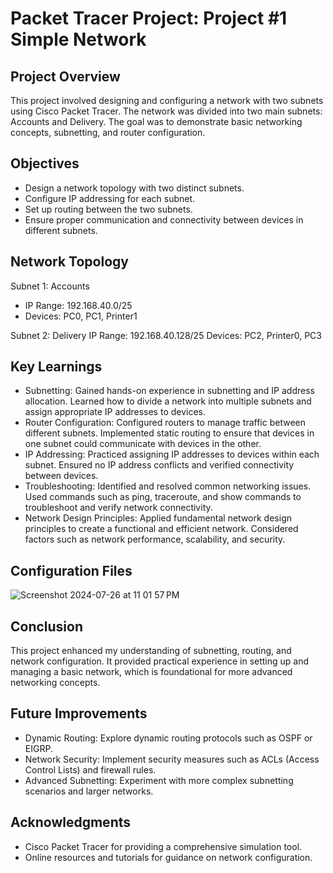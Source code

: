 # Packet Tracer Project: Project #1 Simple Network
## Project Overview
This project involved designing and configuring a network with two subnets using Cisco Packet Tracer. The network was divided into two main subnets: Accounts and Delivery. The goal was to demonstrate basic networking concepts, subnetting, and router configuration.

## Objectives
- Design a network topology with two distinct subnets.
- Configure IP addressing for each subnet.
- Set up routing between the two subnets.
- Ensure proper communication and connectivity between devices in different subnets.

## Network Topology
Subnet 1: Accounts
- IP Range: 192.168.40.0/25
- Devices: PC0, PC1, Printer1

Subnet 2: Delivery
IP Range: 192.168.40.128/25
Devices: PC2, Printer0, PC3

## Key Learnings
- Subnetting: Gained hands-on experience in subnetting and IP address allocation. Learned how to divide a network into multiple subnets and assign appropriate IP addresses to devices.
- Router Configuration: Configured routers to manage traffic between different subnets. Implemented static routing to ensure that devices in one subnet could communicate with devices in the other.
- IP Addressing: Practiced assigning IP addresses to devices within each subnet. Ensured no IP address conflicts and verified connectivity between devices.
- Troubleshooting: Identified and resolved common networking issues. Used commands such as ping, traceroute, and show commands to troubleshoot and verify network connectivity.
- Network Design Principles: Applied fundamental network design principles to create a functional and efficient network. Considered factors such as network performance, scalability, and security.

## Configuration Files
![Screenshot 2024-07-26 at 11 01 57 PM](https://github.com/user-attachments/assets/4a0cd5ab-6a24-4030-abd7-7f4d119a7e02)


## Conclusion
This project enhanced my understanding of subnetting, routing, and network configuration. It provided practical experience in setting up and managing a basic network, which is foundational for more advanced networking concepts.

## Future Improvements
- Dynamic Routing: Explore dynamic routing protocols such as OSPF or EIGRP.
- Network Security: Implement security measures such as ACLs (Access Control Lists) and firewall rules.
- Advanced Subnetting: Experiment with more complex subnetting scenarios and larger networks.

## Acknowledgments
- Cisco Packet Tracer for providing a comprehensive simulation tool.
- Online resources and tutorials for guidance on network configuration.
